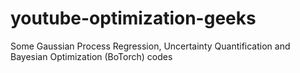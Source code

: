 # youtube-optimization-geeks

Some Gaussian Process Regression, Uncertainty Quantification and Bayesian Optimization (BoTorch) codes
